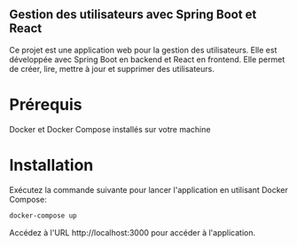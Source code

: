 ## Gestion des utilisateurs avec Spring Boot et React

Ce projet est une application web pour la gestion des utilisateurs. Elle est développée avec Spring Boot en backend et React en frontend. Elle permet de créer, lire, mettre à jour et supprimer des utilisateurs.

# Prérequis

Docker et Docker Compose installés sur votre machine

# Installation

Exécutez la commande suivante pour lancer l'application en utilisant Docker Compose:

```bash
docker-compose up
```

Accédez à l'URL http://localhost:3000 pour accéder à l'application.